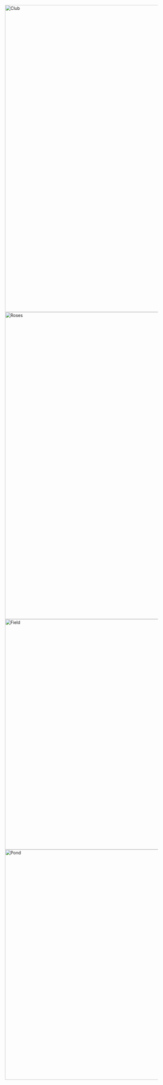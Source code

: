 <div class = "row">
  <div class = "column">
    <img src = "assets/images/club.png" alt = "Club" title = "Shot of Olde Club window" style = "width:756px; height:1008px;" />
  </div>
  <div class = "column">
    <img src = "assets/images/roses.png" alt = "Roses" title = "Shot of rose wall" style = "width:756px; height:1008px;" />
  </div>
</div>
<img src = "assets/images/field.png" alt = "Field" title = "Shot of Josie in flower field" style = "width:1008px; height:756px;" />
<img src = "assets/images/pond.png" alt = "Pond" title = "Shot of goldfish pond" style = "width:1008px; height:756px;" />
